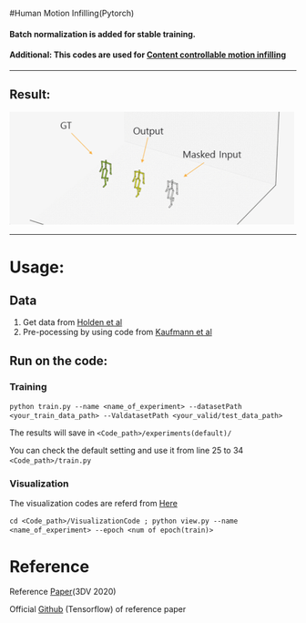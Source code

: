 #Human Motion Infilling(Pytorch)

#### Batch normalization is added for stable training.

#### Additional: This codes are used for [Content controllable motion infilling](https://github.com/rlgnswk/Content-controllable-motion-infilling)

-----------------

## Result:
<p float="center">
  <img src="./fig/imple_result.gif" width="500" />

</p>


----------
# Usage:

## Data

1. Get data from [Holden et al](https://theorangeduck.com/page/deep-learning-framework-character-motion-synthesis-and-editing)
2. Pre-pocessing by using code from [Kaufmann et al](https://github.com/eth-ait/motion-infilling/tree/be814cfe971ec58d0e66c7644db3cdc89f71d092)


## Run on the code:

### Training

```
python train.py --name <name_of_experiment> --datasetPath <your_train_data_path> --ValdatasetPath <your_valid/test_data_path> 
```

The results will save in ```<Code_path>/experiments(default)/```

You can check the default setting and use it from line 25 to 34 ```<Code_path>/train.py```

### Visualization

The visualization codes are referd from [Here](https://github.com/eth-ait/motion-infilling/tree/be814cfe971ec58d0e66c7644db3cdc89f71d092)

```
cd <Code_path>/VisualizationCode ; python view.py --name <name_of_experiment> --epoch <num of epoch(train)>
```

# Reference
Reference [Paper](https://arxiv.org/abs/2010.11531)(3DV 2020)

Official [Github](https://github.com/eth-ait/motion-infilling/tree/be814cfe971ec58d0e66c7644db3cdc89f71d092) (Tensorflow) of reference paper

